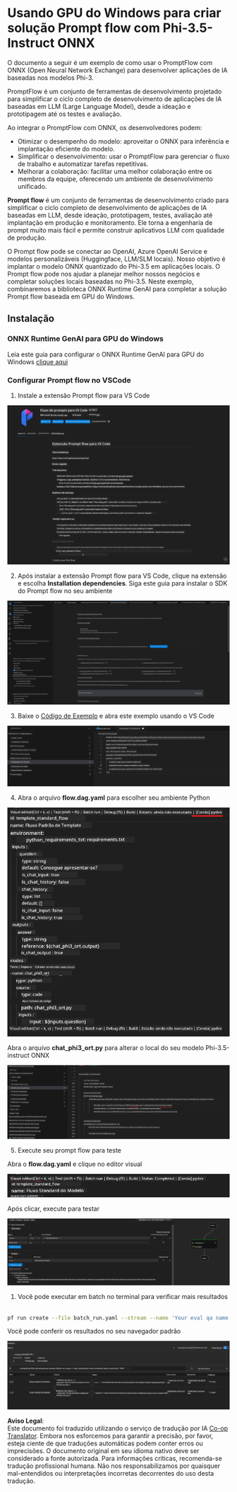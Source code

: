 <!--
CO_OP_TRANSLATOR_METADATA:
{
  "original_hash": "92e7dac1e5af0dd7c94170fdaf6860fe",
  "translation_date": "2025-05-09T18:52:09+00:00",
  "source_file": "md/02.Application/01.TextAndChat/Phi3/UsingPromptFlowWithONNX.md",
  "language_code": "pt"
}
-->
# Usando GPU do Windows para criar solução Prompt flow com Phi-3.5-Instruct ONNX

O documento a seguir é um exemplo de como usar o PromptFlow com ONNX (Open Neural Network Exchange) para desenvolver aplicações de IA baseadas nos modelos Phi-3.

PromptFlow é um conjunto de ferramentas de desenvolvimento projetado para simplificar o ciclo completo de desenvolvimento de aplicações de IA baseadas em LLM (Large Language Model), desde a ideação e prototipagem até os testes e avaliação.

Ao integrar o PromptFlow com ONNX, os desenvolvedores podem:

- Otimizar o desempenho do modelo: aproveitar o ONNX para inferência e implantação eficiente do modelo.
- Simplificar o desenvolvimento: usar o PromptFlow para gerenciar o fluxo de trabalho e automatizar tarefas repetitivas.
- Melhorar a colaboração: facilitar uma melhor colaboração entre os membros da equipe, oferecendo um ambiente de desenvolvimento unificado.

**Prompt flow** é um conjunto de ferramentas de desenvolvimento criado para simplificar o ciclo completo de desenvolvimento de aplicações de IA baseadas em LLM, desde ideação, prototipagem, testes, avaliação até implantação em produção e monitoramento. Ele torna a engenharia de prompt muito mais fácil e permite construir aplicativos LLM com qualidade de produção.

O Prompt flow pode se conectar ao OpenAI, Azure OpenAI Service e modelos personalizáveis (Huggingface, LLM/SLM locais). Nosso objetivo é implantar o modelo ONNX quantizado do Phi-3.5 em aplicações locais. O Prompt flow pode nos ajudar a planejar melhor nossos negócios e completar soluções locais baseadas no Phi-3.5. Neste exemplo, combinaremos a biblioteca ONNX Runtime GenAI para completar a solução Prompt flow baseada em GPU do Windows.

## **Instalação**

### **ONNX Runtime GenAI para GPU do Windows**

Leia este guia para configurar o ONNX Runtime GenAI para GPU do Windows [clique aqui](./ORTWindowGPUGuideline.md)

### **Configurar Prompt flow no VSCode**

1. Instale a extensão Prompt flow para VS Code

![pfvscode](../../../../../../translated_images/pfvscode.79f42ae5dd93ed35c19d6d978ae75831fef40e0b8440ee48b893b5a0597d2260.pt.png)

2. Após instalar a extensão Prompt flow para VS Code, clique na extensão e escolha **Installation dependencies**. Siga este guia para instalar o SDK do Prompt flow no seu ambiente

![pfsetup](../../../../../../translated_images/pfsetup.0c82d99c7760aac29833b37faf4329e67e22279b1c5f37a73724dfa9ebaa32ee.pt.png)

3. Baixe o [Código de Exemplo](../../../../../../code/09.UpdateSamples/Aug/pf/onnx_inference_pf) e abra este exemplo usando o VS Code

![pfsample](../../../../../../translated_images/pfsample.7bf40b133a558d86356dd6bc0e480bad2659d9c5364823dae9b3e6784e6f2d25.pt.png)

4. Abra o arquivo **flow.dag.yaml** para escolher seu ambiente Python

![pfdag](../../../../../../translated_images/pfdag.c5eb356fa3a96178cd594de9a5da921c4bbe646a9946f32aa20d344ccbeb51a0.pt.png)

   Abra o arquivo **chat_phi3_ort.py** para alterar o local do seu modelo Phi-3.5-instruct ONNX

![pfphi](../../../../../../translated_images/pfphi.fff4b0afea47c92c8481174dbf3092823906fca5b717fc642f78947c3e5bbb39.pt.png)

5. Execute seu prompt flow para teste

Abra o **flow.dag.yaml** e clique no editor visual

![pfv](../../../../../../translated_images/pfv.7af6ecd65784a98558b344ba69b5ba6233876823fb435f163e916a632394fc1e.pt.png)

Após clicar, execute para testar

![pfflow](../../../../../../translated_images/pfflow.9697e0fda67794bb0cf4b78d52e6f5a42002eec935bc2519933064afbbdd34f0.pt.png)

1. Você pode executar em batch no terminal para verificar mais resultados


```bash

pf run create --file batch_run.yaml --stream --name 'Your eval qa name'    

```

Você pode conferir os resultados no seu navegador padrão


![pfresult](../../../../../../translated_images/pfresult.972eb57dd5bec646e1aa01148991ba8959897efea396e42cf9d7df259444878d.pt.png)

**Aviso Legal**:  
Este documento foi traduzido utilizando o serviço de tradução por IA [Co-op Translator](https://github.com/Azure/co-op-translator). Embora nos esforcemos para garantir a precisão, por favor, esteja ciente de que traduções automáticas podem conter erros ou imprecisões. O documento original em seu idioma nativo deve ser considerado a fonte autorizada. Para informações críticas, recomenda-se tradução profissional humana. Não nos responsabilizamos por quaisquer mal-entendidos ou interpretações incorretas decorrentes do uso desta tradução.